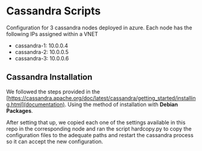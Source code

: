 # Cassandra Scripts
Configuration for 3 cassandra nodes deployed in azure. Each node has the following IPs assigned within a VNET
* cassandra-1: 10.0.0.4
* cassandra-2: 10.0.0.5
* cassandra-3: 10.0.0.6

## Cassandra Installation
We followed the steps provided in the [https://cassandra.apache.org/doc/latest/cassandra/getting_started/installing.html](documentation). Using the method of installation with **Debian Packages**.

After setting that up, we copied each one of the settings available in this repo in the corresponding node and ran the script hardcopy.py to copy the configuration files to the adequate paths and restart the cassandra process so it can accept the new configuration.
